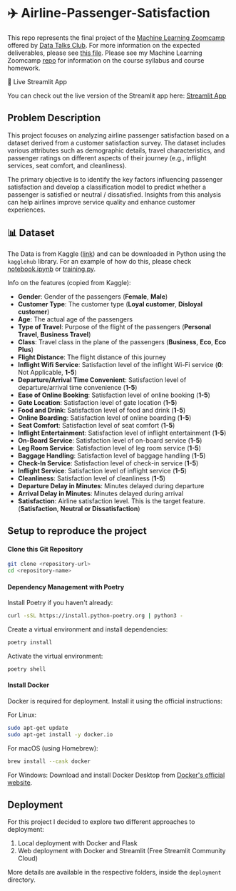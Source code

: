 # ✈️ Airline-Passenger-Satisfaction
This repo represents the final project of the [Machine Learning Zoomcamp](https://github.com/DataTalksClub/machine-learning-zoomcamp) offered by [Data Talks Club](https://datatalks.club/). For more information on the expected deliverables, please see [this file](https://github.com/DataTalksClub/machine-learning-zoomcamp/tree/master/projects). Please see my Machine Learning Zoomcamp [repo](https://github.com/hugi-codes/Machine-Learning-Zoomcamp/tree/main) for information on the course syllabus and course homework.

🎉 Live Streamlit App

You can check out the live version of the Streamlit app here: [Streamlit App](https://airline-passenger-satisfaction-h9xpcyhyboangktpbakp9g.streamlit.app/)


## Problem Description 
This project focuses on analyzing airline passenger satisfaction based on a dataset derived from a customer satisfaction survey. The dataset includes various attributes such as demographic details, travel characteristics, and passenger ratings on different aspects of their journey (e.g., inflight services, seat comfort, and cleanliness).

The primary objective is to identify the key factors influencing passenger satisfaction and develop a classification model to predict whether a passenger is satisfied or neutral / dissatisfied. Insights from this analysis can help airlines improve service quality and enhance customer experiences.

## 📊 Dataset
The Data is from Kaggle ([link](https://www.kaggle.com/datasets/teejmahal20/airline-passenger-satisfaction/data)) and can be downloaded in Python using the `kagglehub` library. For an example of how do this, please check [notebook.ipynb](https://github.com/hugi-codes/Airline-Passenger-Satisfaction/blob/main/notebook.ipynb) or [training.py](https://github.com/hugi-codes/Airline-Passenger-Satisfaction/blob/main/training.py). 

Info on the features (copied from Kaggle):
- **Gender**: Gender of the passengers (**Female**, **Male**)  
- **Customer Type**: The customer type (**Loyal customer**, **Disloyal customer**)  
- **Age**: The actual age of the passengers  
- **Type of Travel**: Purpose of the flight of the passengers (**Personal Travel**, **Business Travel**)  
- **Class**: Travel class in the plane of the passengers (**Business**, **Eco**, **Eco Plus**)  
- **Flight Distance**: The flight distance of this journey  
- **Inflight Wifi Service**: Satisfaction level of the inflight Wi-Fi service (**0**: Not Applicable, **1-5**)  
- **Departure/Arrival Time Convenient**: Satisfaction level of departure/arrival time convenience (**1-5**)  
- **Ease of Online Booking**: Satisfaction level of online booking (**1-5**)  
- **Gate Location**: Satisfaction level of gate location (**1-5**)  
- **Food and Drink**: Satisfaction level of food and drink (**1-5**)  
- **Online Boarding**: Satisfaction level of online boarding (**1-5**)  
- **Seat Comfort**: Satisfaction level of seat comfort (**1-5**)  
- **Inflight Entertainment**: Satisfaction level of inflight entertainment (**1-5**)  
- **On-Board Service**: Satisfaction level of on-board service (**1-5**)  
- **Leg Room Service**: Satisfaction level of leg room service (**1-5**)  
- **Baggage Handling**: Satisfaction level of baggage handling (**1-5**)  
- **Check-In Service**: Satisfaction level of check-in service (**1-5**)  
- **Inflight Service**: Satisfaction level of inflight service (**1-5**)  
- **Cleanliness**: Satisfaction level of cleanliness (**1-5**)  
- **Departure Delay in Minutes**: Minutes delayed during departure  
- **Arrival Delay in Minutes**: Minutes delayed during arrival  
- **Satisfaction**: Airline satisfaction level. This is the target feature. (**Satisfaction**, **Neutral or Dissatisfaction**)  


## Setup to reproduce the project

#### Clone this Git Repository
```sh
git clone <repository-url>
cd <repository-name>
```

#### Dependency Management with Poetry

Install Poetry if you haven't already:
```sh
curl -sSL https://install.python-poetry.org | python3 -
```

Create a virtual environment and install dependencies:
```sh
poetry install
```

Activate the virtual environment:
```sh
poetry shell
```

#### Install Docker
Docker is required for deployment. Install it using the official instructions:

For Linux:
```sh
sudo apt-get update
sudo apt-get install -y docker.io
```

For macOS (using Homebrew):
```sh
brew install --cask docker
```

For Windows:
Download and install Docker Desktop from [Docker's official website](https://www.docker.com/products/docker-desktop).


## Deployment
For this project I decided to explore two different approaches to deployment:
1) Local deployment with Docker and Flask
2) Web deployment with Docker and Streamlit (Free Streamlit Community Cloud)

More details are available in the respective folders, inside the `deployment` directory.